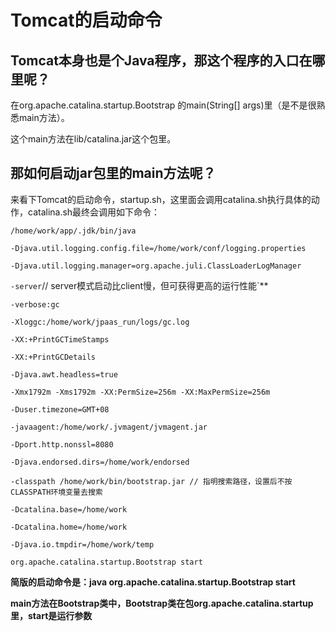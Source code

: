 # Tomcat的启动命令

## Tomcat本身也是个Java程序，那这个程序的入口在哪里呢？

在org.apache.catalina.startup.Bootstrap 的main\(String\[\] args\)里（是不是很熟悉main方法）。

这个main方法在lib/catalina.jar这个包里。

## 那如何启动jar包里的main方法呢？

来看下Tomcat的启动命令，startup.sh，这里面会调用catalina.sh执行具体的动作，catalina.sh最终会调用如下命令：

`/home/work/app/.jdk/bin/java`

`-Djava.util.logging.config.file=/home/work/conf/logging.properties`

`-Djava.util.logging.manager=org.apache.juli.ClassLoaderLogManager`

`-server`// server模式启动比client慢，但可获得更高的运行性能\`\*\*

`-verbose:gc`

`-Xloggc:/home/work/jpaas_run/logs/gc.log`

`-XX:+PrintGCTimeStamps`

`-XX:+PrintGCDetails`

`-Djava.awt.headless=true`

`-Xmx1792m -Xms1792m -XX:PermSize=256m -XX:MaxPermSize=256m`

`-Duser.timezone=GMT+08`

`-javaagent:/home/work/.jvmagent/jvmagent.jar`

`-Dport.http.nonssl=8080`

`-Djava.endorsed.dirs=/home/work/endorsed`

`-classpath /home/work/bin/bootstrap.jar // 指明搜索路径，设置后不按CLASSPATH环境变量去搜索`

`-Dcatalina.base=/home/work`

`-Dcatalina.home=/home/work`

`-Djava.io.tmpdir=/home/work/temp`

`org.apache.catalina.startup.Bootstrap start`

**简版的启动命令是：java org.apache.catalina.startup.Bootstrap start**

**main方法在Bootstrap类中，Bootstrap类在包org.apache.catalina.startup里，start是运行参数**

